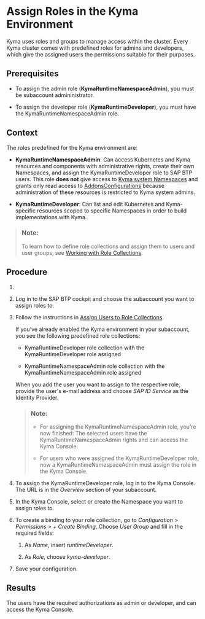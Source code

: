 <!-- loio148ae38b7d6f4e61bbb696bbfb3996b2 -->

# Assign Roles in the Kyma Environment

Kyma uses roles and groups to manage access within the cluster. Every Kyma cluster comes with predefined roles for admins and developers, which give the assigned users the permissions suitable for their purposes.



<a name="loio148ae38b7d6f4e61bbb696bbfb3996b2__prereq_mx3_tyv_pqb"/>

## Prerequisites

-   To assign the admin role \(**KymaRuntimeNamespaceAdmin**\), you must be subaccount admininistrator.

-   To assign the developer role \(**KymaRuntimeDeveloper**\), you must have the KymaRuntimeNamespaceAdmin role.




<a name="loio148ae38b7d6f4e61bbb696bbfb3996b2__context_y3l_ywh_3rb"/>

## Context

The roles predefined for the Kyma environment are:

-   **KymaRuntimeNamespaceAdmin**: Can access Kubernetes and Kyma resources and components with administrative rights, create their own Namespaces, and assign the KymaRuntimeDeveloper role to SAP BTP users. This role **does not** give access to [Kyma system Namespaces](https://github.com/kyma-project/kyma/blob/master/resources/permission-controller/values.yaml#L25) and grants only read access to [AddonsConfigurations](https://kyma-project.io/docs/master/components/helm-broker#custom-resource-addons-configuration) because administration of these resources is restricted to Kyma system admins.

-   **KymaRuntimeDeveloper**: Can list and edit Kubernetes and Kyma-specific resources scoped to specific Namespaces in order to build implementations with Kyma.


> ### Note:  
> To learn how to define role collections and assign them to users and user groups, see [Working with Role Collections](Working_with_Role_Collections_393ea0b.md).



<a name="loio148ae38b7d6f4e61bbb696bbfb3996b2__steps_sql_ryv_pqb"/>

## Procedure

1.   

2.  Log in to the SAP BTP cockpit and choose the subaccount you want to assign roles to.

3.  Follow the instructions in [Assign Users to Role Collections](Assign_Users_to_Role_Collections_c576676.md).

    If you’ve already enabled the Kyma environment in your subaccount, you see the following predefined role collections:

    -   KymaRuntimeDeveloper role collection with the KymaRuntimeDeveloper role assigned

    -   KymaRuntimeNamespaceAdmin role collection with the KymaRuntimeNamespaceAdmin role assigned


    When you add the user you want to assign to the respective role, provide the user's e-mail address and choose *SAP ID Service* as the Identity Provider.

    > ### Note:  
    > -   For assigning the KymaRuntimeNamespaceAdmin role, you’re now finished: The selected users have the KymaRuntimeNamespaceAdmin rights and can access the Kyma Console.
    > 
    > -   For users who were assigned the KymaRuntimeDeveloper role, now a KymaRuntimeNamespaceAdmin must assign the role in the Kyma Console.

4.  To assign the KymaRuntimeDeveloper role, log in to the Kyma Console. The URL is in the *Overview* section of your subaccount.

5.  In the Kyma Console, select or create the Namespace you want to assign roles to.

6.  To create a binding to your role collection, go to *Configuration* \> *Permissions* \> *+ Create Binding*. Choose *User Group* and fill in the required fields:

    1.  As *Name*, insert *runtimeDeveloper*.

    2.  As *Role*, choose *kyma-developer*.


7.  Save your configuration.




<a name="loio148ae38b7d6f4e61bbb696bbfb3996b2__result_qgx_51w_pqb"/>

## Results

The users have the required authorizations as admin or developer, and can access the Kyma Console.

